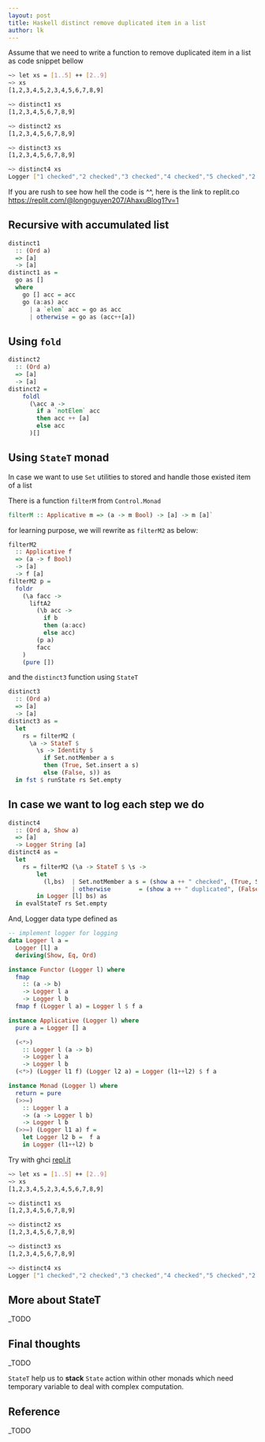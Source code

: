 ```yaml
---
layout: post
title: Haskell distinct remove duplicated item in a list
author: lk
---
```


Assume that we need to write a function to remove duplicated item in a list as code snippet bellow

```bash
~> let xs = [1..5] ++ [2..9]
~> xs
[1,2,3,4,5,2,3,4,5,6,7,8,9]

~> distinct1 xs
[1,2,3,4,5,6,7,8,9]

~> distinct2 xs
[1,2,3,4,5,6,7,8,9]

~> distinct3 xs
[1,2,3,4,5,6,7,8,9]

~> distinct4 xs
Logger ["1 checked","2 checked","3 checked","4 checked","5 checked","2 duplicated","3 duplicated","4 duplicated","5 duplicated","6 checked","7 checked","8 checked","9 checked"] [1,2,3,4,5,6,7,8,9]
```

If you are rush to see how hell the code is ^^, here is the link to replit.co <a href="https://replit.com/@longnguyen207/AhaxuBlog1?v=1" target="_blank">https://replit.com/@longnguyen207/AhaxuBlog1?v=1</a>


## Recursive with accumulated list

```haskell
distinct1
  :: (Ord a)
  => [a]
  -> [a]
distinct1 as = 
  go as [] 
  where 
    go [] acc = acc
    go (a:as) acc 
      | a `elem` acc = go as acc
      | otherwise = go as (acc++[a])
```

## Using `fold`

```haskell
distinct2
  :: (Ord a)
  => [a]
  -> [a]
distinct2 =
    foldl
      (\acc a ->
        if a `notElem` acc
        then acc ++ [a]
        else acc
      )[]
```

## Using `StateT` monad

In case we want to use `Set` utilities to stored and handle those existed item of a list

There is a function `filterM` from `Control.Monad`

```haskell
filterM :: Applicative m => (a -> m Bool) -> [a] -> m [a]`
```

for learning purpose, we will rewrite as `filterM2` as below:
```haskell
filterM2
  :: Applicative f
  => (a -> f Bool)
  -> [a]
  -> f [a]
filterM2 p =
  foldr 
    (\a facc -> 
      liftA2
        (\b acc -> 
          if b 
          then (a:acc) 
          else acc)
        (p a)
        facc
    )
    (pure [])
```
and the `distinct3` function using `StateT`

```haskell
distinct3
  :: (Ord a)
  => [a]
  -> [a]
distinct3 as =
  let
    rs = filterM2 (
      \a -> StateT $ 
        \s -> Identity $ 
          if Set.notMember a s 
          then (True, Set.insert a s) 
          else (False, s)) as
  in fst $ runState rs Set.empty
```

## In case we want to log each step we do

```haskell
distinct4
  :: (Ord a, Show a)
  => [a]
  -> Logger String [a]
distinct4 as =
  let
    rs = filterM2 (\a -> StateT $ \s -> 
        let
          (l,bs)  | Set.notMember a s = (show a ++ " checked", (True, Set.insert a s))
                  | otherwise        = (show a ++ " duplicated", (False, s))
        in Logger [l] bs) as
  in evalStateT rs Set.empty
```

And, Logger data type defined as
```haskell
-- implement logger for logging
data Logger l a = 
  Logger [l] a
  deriving(Show, Eq, Ord)

instance Functor (Logger l) where
  fmap 
    :: (a -> b) 
    -> Logger l a 
    -> Logger l b
  fmap f (Logger l a) = Logger l $ f a

instance Applicative (Logger l) where
  pure a = Logger [] a

  (<*>)
    :: Logger l (a -> b) 
    -> Logger l a 
    -> Logger l b
  (<*>) (Logger l1 f) (Logger l2 a) = Logger (l1++l2) $ f a

instance Monad (Logger l) where
  return = pure
  (>>=) 
    :: Logger l a 
    -> (a -> Logger l b) 
    -> Logger l b
  (>>=) (Logger l1 a) f =
    let Logger l2 b =  f a
    in Logger (l1++l2) b
```

Try with ghci [repl.it](https://replit.com/@longnguyen207/HarmlessSteelblueDownloads#distinct.hs)
```bash
~> let xs = [1..5] ++ [2..9]
~> xs
[1,2,3,4,5,2,3,4,5,6,7,8,9]

~> distinct1 xs
[1,2,3,4,5,6,7,8,9]

~> distinct2 xs
[1,2,3,4,5,6,7,8,9]

~> distinct3 xs
[1,2,3,4,5,6,7,8,9]

~> distinct4 xs
Logger ["1 checked","2 checked","3 checked","4 checked","5 checked","2 duplicated","3 duplicated","4 duplicated","5 duplicated","6 checked","7 checked","8 checked","9 checked"] [1,2,3,4,5,6,7,8,9]
```

## More about StateT

_TODO

## Final thoughts

_TODO

`StateT` help us to **stack** `State` action within other monads which need temporary variable to deal with complex computation.


## Reference

_TODO
